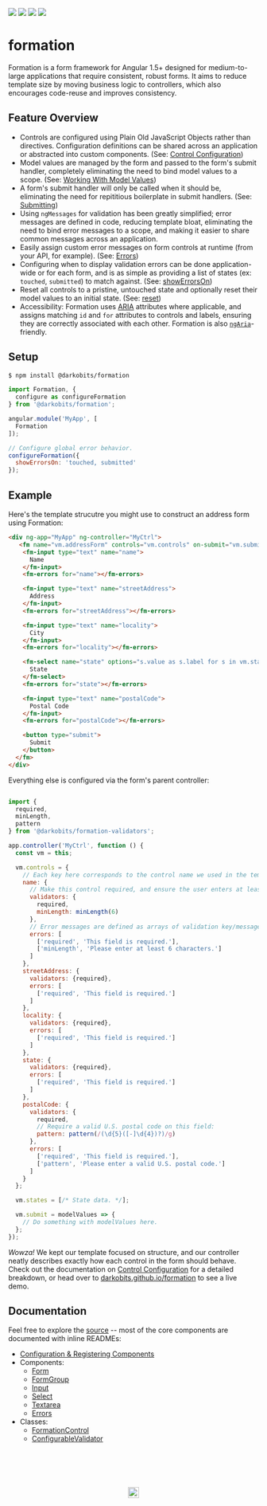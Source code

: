 [![][travis-img]][travis-url] [![][npm-img]][npm-url] [![][codacy-img]][codacy-url] [![][xo-img]][xo-url]

# formation

Formation is a form framework for Angular 1.5+ designed for medium-to-large applications that require consistent, robust forms. It aims to reduce template size by moving business logic to controllers, which also encourages code-reuse and improves consistency.

## Feature Overview

- Controls are configured using Plain Old JavaScript Objects rather than directives. Configuration definitions can be shared across an application or abstracted into custom components. (See: [Control Configuration](/packages/formation/src/classes/FormationControl#control-configuration))
- Model values are managed by the form and passed to the form's submit handler, completely eliminating the need to bind model values to a scope. (See: [Working With Model Values](/packages/formation/src/components/Form#working-with-model-values))
- A form's submit handler will only be called when it should be, eliminating the need for repititious boilerplate in submit handlers. (See: [Submitting](/packages/formation/src/components/Form#submitting))
- Using `ngMessages` for validation has been greatly simplified; error messages are defined in code, reducing template bloat, eliminating the need to bind error messages to a scope, and making it easier to share common messages across an application.
- Easily assign custom error messages on form controls at runtime (from your API, for example). (See: [Errors](/packages/formation/src/components/Errors))
- Configuring when to display validation errors can be done application-wide or for each form, and is as simple as providing a list of states (ex: `touched`, `submitted`) to match against. (See: [showErrorsOn](/packages/formation/src/services/Formation#showerrorsonflags))
- Reset all controls to a pristine, untouched state and optionally reset their model values to an initial state. (See: [reset](/packages/formation/src/components/Form#resetmodelvalues-object--void))
- Accessibility: Formation uses [ARIA](https://developer.mozilla.org/en-US/docs/Web/Accessibility/ARIA) attributes where applicable, and assigns matching `id` and `for` attributes to controls and labels, ensuring they are correctly associated with each other. Formation is also [`ngAria`](https://docs.angularjs.org/api/ngAria)-friendly.

## Setup

```bash
$ npm install @darkobits/formation
```

```js
import Formation, {
  configure as configureFormation
} from '@darkobits/formation';

angular.module('MyApp', [
  Formation
]);

// Configure global error behavior.
configureFormation({
  showErrorsOn: 'touched, submitted'
});
```

## Example

Here's the template strucutre you might use to construct an address form using Formation:

```html
<div ng-app="MyApp" ng-controller="MyCtrl">
   <fm name="vm.addressForm" controls="vm.controls" on-submit="vm.submit">
    <fm-input type="text" name="name">
      Name
    </fm-input>
    <fm-errors for="name"></fm-errors>

    <fm-input type="text" name="streetAddress">
      Address
    </fm-input>
    <fm-errors for="streetAddress"></fm-errors>

    <fm-input type="text" name="locality">
      City
    </fm-input>
    <fm-errors for="locality"></fm-errors>

    <fm-select name="state" options="s.value as s.label for s in vm.states">
      State
    </fm-select>
    <fm-errors for="state"></fm-errors>

    <fm-input type="text" name="postalCode">
      Postal Code
    </fm-input>
    <fm-errors for="postalCode"></fm-errors>

    <button type="submit">
      Submit
    </button>
  </fm>
</div>
```

Everything else is configured via the form's parent controller:

```js

import {
  required,
  minLength,
  pattern
} from '@darkobits/formation-validators';

app.controller('MyCtrl', function () {
  const vm = this;

  vm.controls = {
    // Each key here corresponds to the control name we used in the template.
    name: {
      // Make this control required, and ensure the user enters at least 6 characters:
      validators: {
        required,
        minLength: minLength(6)
      },
      // Error messages are defined as arrays of validation key/message tuples:
      errors: [
        ['required', 'This field is required.'],
        ['minLength', 'Please enter at least 6 characters.']
      ]
    },
    streetAddress: {
      validators: {required},
      errors: [
        ['required', 'This field is required.']
      ]
    },
    locality: {
      validators: {required},
      errors: [
        ['required', 'This field is required.']
      ]
    },
    state: {
      validators: {required},
      errors: [
        ['required', 'This field is required.']
      ]
    },
    postalCode: {
      validators: {
        required,
        // Require a valid U.S. postal code on this field:
        pattern: pattern(/(\d{5}([-]\d{4})?)/g)
      },
      errors: [
        ['required', 'This field is required.'],
        ['pattern', 'Please enter a valid U.S. postal code.']
      ]
    }
  };

  vm.states = [/* State data. */];

  vm.submit = modelValues => {
    // Do something with modelValues here.
  };
});
```

_Wowza!_ We kept our template focused on structure, and our controller neatly describes exactly how each control in the form should behave. Check out the documentation on [Control Configuration](/packages/formation/src/classes/FormationControl#control-configuration) for a detailed breakdown, or head over to [darkobits.github.io/formation](https://darkobits.github.io/formation/) to see a live demo.

## Documentation

Feel free to explore the [source](/packages/formation) -- most of the core components are documented with inline READMEs:

- [Configuration & Registering Components](/packages/formation/src/etc/config)
- Components:
  - [Form](/packages/formation/src/components/Form)
  - [FormGroup](/packages/formation/src/components/FormGroup)
  - [Input](/packages/formation/src/components/Input)
  - [Select](/packages/formation/src/components/Select)
  - [Textarea](/packages/formation/src/components/Textarea)
  - [Errors](/packages/formation/src/components/Errors)
- Classes:
  - [FormationControl](/packages/formation/src/classes/FormationControl)
  - [ConfigurableValidator](/packages/formation/src/classes/ConfigurableValidator)

## &nbsp;
<p align="center">
  <br>
  <img width="22" height="22" src="https://cloud.githubusercontent.com/assets/441546/25318539/db2f4cf2-2845-11e7-8e10-ef97d91cd538.png">
</p>

[travis-img]: https://img.shields.io/travis/darkobits/formation.svg?style=flat-square
[travis-url]: https://travis-ci.org/darkobits/formation

[codacy-img]: https://img.shields.io/codacy/coverage/e3fb8e46d6a241f5a952cf3fe6a49d06.svg?style=flat-square
[codacy-url]: https://www.codacy.com/app/darkobits/formation

[minified-img]: http://img.badgesize.io/https://unpkg.com/@darkobits/formation@1.0.0-beta.4/dist/index.min.js?label=minified&style=flat-square
[gzipped-img]: http://img.badgesize.io/https://unpkg.com/@darkobits/formation@1.0.0-beta.4/dist/index.min.js?compression=gzip&label=gzipped&style=flat-square
[unpkg-url]: https://unpkg.com/@darkobits/formation@1.0.0-beta.4/dist/

[xo-img]: https://img.shields.io/badge/code_style-XO-e271a5.svg?style=flat-square
[xo-url]: https://github.com/sindresorhus/xo

[npm-img]: https://img.shields.io/npm/v/@darkobits/formation.svg?style=flat-square
[npm-url]: https://www.npmjs.com/package/@darkobits/formation

